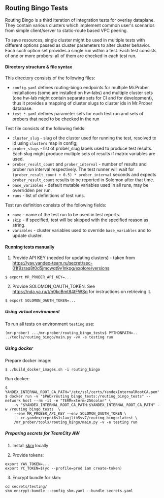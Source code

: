 ## Routing Bingo Tests

Routing Bingo is a third iteration of integration tests for overlay dataplane. They contain various clusters 
which implement common user's scenarios from simple client/server to static-route based VPC peering. 

To save resources, single cluster might be used in multiple tests with different options passed as cluster 
parameters to alter cluster behavior. Each such option set provides a single run within a test. Each test consists 
of one or more probers: all of them are checked in each test run.

#### Directory structure & file syntax

This directory consists of the following files:
- `config.yaml` defines routing-bingo endpoints for multiple Mr.Prober installations (some are installed on hw-labs)
  and multiple cluster sets (one hw-lab might contain separate sets for CI and for development), thus it provides 
  a mapping of cluster slugs to cluster ids in Mr.Prober database.
- `test_*.yaml` defines parameter sets for each test run and sets of probers that need to be checked in the run

Test file consists of the following fields:
- `cluster_slug` - slug of the cluster used for running the test, resolved to id using `clusters` map in config;
- `prober_slugs` - list of prober_slug labels used to produce test results. Each slug might produce multiple sets of 
results if matrix variables are used.
- `prober_result_count` and `prober_interval` - number of results and prober run interval respectively. The test runner
will wait for `(prober_result_count + 0.5) * prober_interval` seconds and expects `prober_result_count` results to 
be reported in Solomon after that time.
- `base_variables` - default mutable variables used in all runs, may be overridden per run.
- `runs` - list of definitions of test runs.

Test run definition consists of the following fields:
- `name` - name of the test run to be used in test reports.
- `skip` - if specified, test will be skipped with the specified reason as string.
- `variables` - cluster variables used to override `base_variables` and to update cluster.

#### Running tests manually

1. Provide API KEY (needed for updating clusters) - taken from https://yav.yandex-team.ru/secret/sec-01f9zraq8t0d5jmcwqt9v1nkpg/explore/versions
```shell
$ export MR_PROBER_API_KEY=...
```

2. Provide SOLOMON_OAUTH_TOKEN. See https://nda.ya.ru/t/n0kcBmt84tFWSq for instructions on retrieving it.
```shell
$ export SOLOMON_OAUTH_TOKEN=...
```

##### Using virtual environment 

To run all tests on environment `testing` use:
```shell 
(mr-prober) .../mr-prober/routing_bingo_tests$ PYTHONPATH=.. ../tools/routing_bingo/main.py -vv -e testing run
```

##### Using docker 

Prepare docker image:
```shell
$ ./build_docker_images.sh -i routing_bingo
```

Run docker:
```shell
$ YANDEX_INTERNAL_ROOT_CA_PATH="/etc/ssl/certs/YandexInternalRootCA.pem"
$ docker run -v "$PWD/routing_bingo_tests:/routing_bingo_tests" --network host --rm -it -e "TERM=xterm-256color" \
    -v "$YANDEX_INTERNAL_ROOT_CA_PATH:$YANDEX_INTERNAL_ROOT_CA_PATH" -w /routing_bingo_tests  \
    --env MR_PROBER_API_KEY --env SOLOMON_OAUTH_TOKEN \
    -- cr.yandex/crpni6s1s1aujltb5vv7/routing_bingo:latest \
    /mr_prober/tools/routing_bingo/main.py -v -e testing run
```

##### Preparing secrets for TeamCity AW

1. Install [skm](https://wiki.yandex-team.ru/cloud/devel/platform-team/infra/skm/#releases) locally

2. Provide tokens:
```shell
export YAV_TOKEN=...
export YC_TOKEN=$(yc --profile=prod iam create-token)
```

3. Encrypt bundle for skm:
```shell
cd secrets/testing/
skm encrypt-bundle --config skm.yaml --bundle secrets.yaml
```
